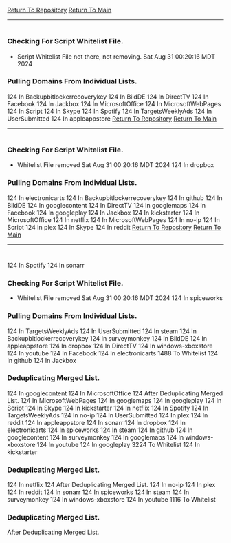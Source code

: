 [Return To Repository](https://github.com/DigitalWarrior/piholeparser/)
[Return To Main](https://github.com/DigitalWarrior/piholeparser/blob/master/RecentRunLogs/Mainlog.md)
____________________________________
# 
### Checking For Script Whitelist File.
* Script Whitelist File not there, not removing. Sat Aug 31 00:20:16 MDT 2024
### Pulling Domains From Individual Lists.
124 In Backupbitlockerrecoverykey
124 In BildDE
124 In DirectTV
124 In Facebook
124 In Jackbox
124 In MicrosoftOffice
124 In MicrosoftWebPages
124 In Script
124 In Skype
124 In Spotify
124 In TargetsWeeklyAds
124 In UserSubmitted
124 In appleappstore
[Return To Repository](https://github.com/DigitalWarrior/piholeparser/)
[Return To Main](https://github.com/DigitalWarrior/piholeparser/blob/master/RecentRunLogs/Mainlog.md)
____________________________________
# 
### Checking For Script Whitelist File.
* Whitelist File removed Sat Aug 31 00:20:16 MDT 2024
124 In dropbox
### Pulling Domains From Individual Lists.
124 In electronicarts
124 In Backupbitlockerrecoverykey
124 In github
124 In BildDE
124 In googlecontent
124 In DirectTV
124 In googlemaps
124 In Facebook
124 In googleplay
124 In Jackbox
124 In kickstarter
124 In MicrosoftOffice
124 In netflix
124 In MicrosoftWebPages
124 In no-ip
124 In Script
124 In plex
124 In Skype
124 In reddit
[Return To Repository](https://github.com/DigitalWarrior/piholeparser/)
[Return To Main](https://github.com/DigitalWarrior/piholeparser/blob/master/RecentRunLogs/Mainlog.md)
____________________________________
# 
124 In Spotify
124 In sonarr
### Checking For Script Whitelist File.
* Whitelist File removed Sat Aug 31 00:20:16 MDT 2024
124 In spiceworks
### Pulling Domains From Individual Lists.
124 In TargetsWeeklyAds
124 In UserSubmitted
124 In steam
124 In Backupbitlockerrecoverykey
124 In surveymonkey
124 In BildDE
124 In appleappstore
124 In dropbox
124 In DirectTV
124 In windows-xboxstore
124 In youtube
124 In Facebook
124 In electronicarts
1488 To Whitelist
124 In github
124 In Jackbox
### Deduplicating Merged List.
124 In googlecontent
124 In MicrosoftOffice
124 After Deduplicating Merged List.
124 In MicrosoftWebPages
124 In googlemaps
124 In googleplay
124 In Script
124 In Skype
124 In kickstarter
124 In netflix
124 In Spotify
124 In TargetsWeeklyAds
124 In no-ip
124 In UserSubmitted
124 In plex
124 In reddit
124 In appleappstore
124 In sonarr
124 In dropbox
124 In electronicarts
124 In spiceworks
124 In steam
124 In github
124 In googlecontent
124 In surveymonkey
124 In googlemaps
124 In windows-xboxstore
124 In youtube
124 In googleplay
3224 To Whitelist
124 In kickstarter
### Deduplicating Merged List.
124 In netflix
124 After Deduplicating Merged List.
124 In no-ip
124 In plex
124 In reddit
124 In sonarr
124 In spiceworks
124 In steam
124 In surveymonkey
124 In windows-xboxstore
124 In youtube
1116 To Whitelist
### Deduplicating Merged List.
 After Deduplicating Merged List.
